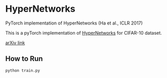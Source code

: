# HyperNetworks
PyTorch implementation of HyperNetworks (Ha et al., ICLR 2017)

This is a pyTorch implementation of [HyperNetworks](https://arxiv.org/abs/1609.09106) for CIFAR-10 dataset.

[arXiv link](https://arxiv.org/abs/1609.09106)

## How to Run

```commandline
python train.py
```
